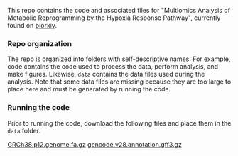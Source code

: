 This repo contains the code and associated files for "Multiomics Analysis of Metabolic Reprogramming by the Hypoxia Response Pathway", currently found on [biorxiv](https://www.biorxiv.org/).

### Repo organization
The repo is organized into folders with self-descriptive names. For example, code contains the code used to process the data, perform analysis, and make figures. Likewise, `data` contains the data files used during the analysis. Note that some data files are missing because they are too large to place here and must be generated by running the code.

### Running the code
Prior to running the code, download the following files and place them in the `data` folder.

[GRCh38.p12.genome.fa.gz](ftp://ftp.ebi.ac.uk/pub/databases/gencode/Gencode_human/release_28/GRCh38.p12.genome.fa.gz)
[gencode.v28.annotation.gff3.gz](ftp://ftp.ebi.ac.uk/pub/databases/gencode/Gencode_human/release_28/gencode.v28.annotation.gff3.gz)
